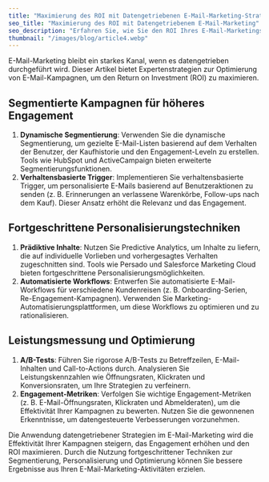 ```yaml
---
title: "Maximierung des ROI mit Datengetriebenen E-Mail-Marketing-Strategien"
seo_title: "Maximierung des ROI mit Datengetriebenem E-Mail-Marketing"
seo_description: "Erfahren Sie, wie Sie den ROI Ihres E-Mail-Marketings mit datengetriebenen Strategien verbessern können. Entdecken Sie fortgeschrittene Techniken zur Segmentierung, Personalisierung und Optimierung, um höheres Engagement und bessere Ergebnisse zu erzielen."
thumbnail: "/images/blog/article4.webp"
---
```


E-Mail-Marketing bleibt ein starkes Kanal, wenn es datengetrieben durchgeführt wird. Dieser Artikel bietet Expertenstrategien zur Optimierung von E-Mail-Kampagnen, um den Return on Investment (ROI) zu maximieren.

## **Segmentierte Kampagnen für höheres Engagement**

1.  **Dynamische Segmentierung**: Verwenden Sie die dynamische Segmentierung, um gezielte E-Mail-Listen basierend auf dem Verhalten der Benutzer, der Kaufhistorie und den Engagement-Leveln zu erstellen. Tools wie HubSpot und ActiveCampaign bieten erweiterte Segmentierungsfunktionen.
2.  **Verhaltensbasierte Trigger**: Implementieren Sie verhaltensbasierte Trigger, um personalisierte E-Mails basierend auf Benutzeraktionen zu senden (z. B. Erinnerungen an verlassene Warenkörbe, Follow-ups nach dem Kauf). Dieser Ansatz erhöht die Relevanz und das Engagement.

## **Fortgeschrittene Personalisierungstechniken**

1.  **Prädiktive Inhalte**: Nutzen Sie Predictive Analytics, um Inhalte zu liefern, die auf individuelle Vorlieben und vorhergesagtes Verhalten zugeschnitten sind. Tools wie Persado und Salesforce Marketing Cloud bieten fortgeschrittene Personalisierungsmöglichkeiten.
2.  **Automatisierte Workflows**: Entwerfen Sie automatisierte E-Mail-Workflows für verschiedene Kundenreisen (z. B. Onboarding-Serien, Re-Engagement-Kampagnen). Verwenden Sie Marketing-Automatisierungsplattformen, um diese Workflows zu optimieren und zu rationalisieren.

## **Leistungsmessung und Optimierung**

1.  **A/B-Tests**: Führen Sie rigorose A/B-Tests zu Betreffzeilen, E-Mail-Inhalten und Call-to-Actions durch. Analysieren Sie Leistungskennzahlen wie Öffnungsraten, Klickraten und Konversionsraten, um Ihre Strategien zu verfeinern.
2.  **Engagement-Metriken**: Verfolgen Sie wichtige Engagement-Metriken (z. B. E-Mail-Öffnungsraten, Klickraten und Abmelderaten), um die Effektivität Ihrer Kampagnen zu bewerten. Nutzen Sie die gewonnenen Erkenntnisse, um datengesteuerte Verbesserungen vorzunehmen.

Die Anwendung datengetriebener Strategien im E-Mail-Marketing wird die Effektivität Ihrer Kampagnen steigern, das Engagement erhöhen und den ROI maximieren. Durch die Nutzung fortgeschrittener Techniken zur Segmentierung, Personalisierung und Optimierung können Sie bessere Ergebnisse aus Ihren E-Mail-Marketing-Aktivitäten erzielen.
